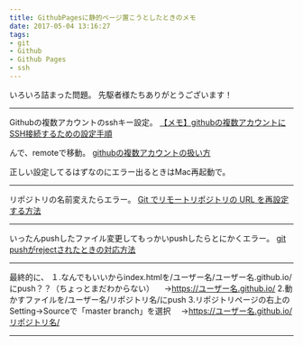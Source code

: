 ```yaml
---
title: GithubPagesに静的ページ置こうとしたときのメモ
date: 2017-05-04 13:16:27
tags:
- git
- Github
- Github Pages
- ssh
---
```

いろいろ詰まった問題。
先駆者様たちありがとうございます！

---
Githubの複数アカウントのsshキー設定。
<a href="http://dev.classmethod.jp/tool/github-ssh-sub-account-setting/">【メモ】githubの複数アカウントにSSH接続するための設定手順</a>

んで、remoteで移動。
<a href="http://qiita.com/okappy/items/8fb3dacf176b45db85eb">githubの複数アカウントの扱い方</a>

正しい設定してるはずなのにエラー出るときはMac再起動で。

---

リポジトリの名前変えたらエラー。
<a href="http://qiita.com/bird_tummy/items/216d760c9c05e8470014">Git でリモートリポジトリの URL を再設定する方法</a>

---

いったんpushしたファイル変更してもっかいpushしたらとにかくエラー。
<a href="http://hacknote.jp/archives/15275/">git pushがrejectされたときの対応方法</a>

---
最終的に、
１.なんでもいいからindex.htmlを/ユーザー名/ユーザー名.github.io/にpush？？（ちょっとまだわからない）
　→https://ユーザー名.github.io/
2.動かすファイルを/ユーザー名/リポジトリ名/にpush
3.リポジトリページの右上のSetting→Sourceで「master branch」を選択
　→https://ユーザー名.github.io/リポジトリ名/

---

